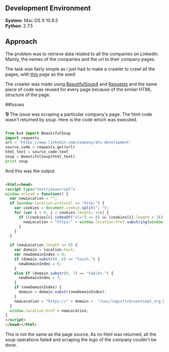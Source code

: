 ## Development Environment

**System**:	Mac OS X 10.9.5    
**Python**: 2.7.5

## Approach 

The problem was to retrieve data related to all the companies on LinkedIn. Mainly, the names of the companies and the
url to their company pages.

The task was fairly simple as i just had to make a crawler to crawl all the pages, with [this](https://www.linkedin.com/directory/companies/) page as the seed.

The crawler was made using [BeautifulSoup4](http://www.crummy.com/software/BeautifulSoup/) and [Requests](http://docs.python-requests.org/en/latest/) and the same piece of code was reused for every page because of the similar HTML structure of the page.

##Issues

**1)** The issue was scraping a particular company's page. The html code wasn't returned by soup. Here is the code which was executed.

```python

from bs4 import BeautifulSoup
import requests
url = 'https://www.linkedin.com/company/ahi-development'
source_code = requests.get(url)
html_text = source_code.text
soup = BeautifulSoup(html_text)
print soup

```

And this was the output

```html

<html><head>
<script type="text/javascript">
window.onload = function() {
  var newLocation = "";
  if (window.location.protocol == "http:") {
    var cookies = document.cookie.split("; ");
    for (var i = 0; i < cookies.length; ++i) {
      if ((cookies[i].indexOf("sl=") == 0) && (cookies[i].length > 3)) {
        newLocation = "https:" + window.location.href.substring(window.location.protocol.length);
      }
    }
  }

  if (newLocation.length == 0) {
    var domain = location.host;
    var newDomainIndex = 0;
    if (domain.substr(0, 6) == "touch.") {
      newDomainIndex = 6;
    }
    else if (domain.substr(0, 7) == "tablet.") {
      newDomainIndex = 7;
    }
    if (newDomainIndex) {
      domain = domain.substr(newDomainIndex);
    }
    newLocation = "https://" + domain +  "/uas/login?trk=sentinel_org_block&session_redirect=" + encodeURIComponent(window.location)
  }
  window.location.href = newLocation;
}
</script>
</head></html>
```
This is not the same as the page source. As no html was returned, all the soup operations failed and scraping the logo of the company couldn't be done.

